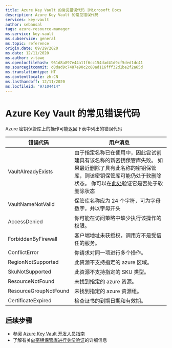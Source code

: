 ```yaml
---
title: Azure Key Vault 的常见错误代码 |Microsoft Docs
description: Azure Key Vault 的常见错误代码
services: key-vault
author: sebansal
tags: azure-resource-manager
ms.service: key-vault
ms.subservice: general
ms.topic: reference
origin.date: 09/29/2020
ms.date: 12/11/2020
ms.author: v-tawe
ms.openlocfilehash: 961d8a897e44a11f6cc154dad41d9cf5ded1dc41
ms.sourcegitcommit: d8dad9c7487e90c2c88ad116fff32d1be2f2a65d
ms.translationtype: HT
ms.contentlocale: zh-CN
ms.lasthandoff: 12/11/2020
ms.locfileid: "97104414"
---
```

# <a name="common-error-codes-for-azure-key-vault"></a>Azure Key Vault 的常见错误代码

Azure 密钥保管库上的操作可能返回下表中列出的错误代码

| 错误代码 | 用户消息 |
|--|--|
| VaultAlreadyExists |  由于指定名称已在使用中，因此尝试创建具有该名称的新密钥保管库失败。 如果最近删除了具有此名称的密钥保管库，则该密钥保管库可能仍处于软删除状态。 你可以在[此处](https://docs.azure.cn/key-vault/general/key-vault-recovery?tabs=azure-portal#list-recover-or-purge-a-soft-deleted-key-vault)验证它是否处于软删除状态 |
| VaultNameNotValid |  保管库名称应为 24 个字符，可为字母数字，并以字母开头 |
| AccessDenied |  你可能在访问策略中缺少执行该操作的权限。 |
| ForbiddenByFirewall |  客户端地址未获授权，调用方不是受信任的服务。 |
| ConflictError |  你请求对同一项进行多个操作。  |
| RegionNotSupported |  此资源不支持指定的 azure 区域。 |
| SkuNotSupported |  此资源不支持指定的 SKU 类型。 |
| ResourceNotFound |  未找到指定的 azure 资源。 |
| ResourceGroupNotFound | 未找到指定的 azure 资源组。 |
| CertificateExpired |  检查证书的到期日期和有效期。 |


## <a name="next-steps"></a>后续步骤

- 参阅 [Azure Key Vault 开发人员指南](developers-guide.md)
- 了解有关[向密钥保管库进行身份验证](authentication.md)的详细信息

